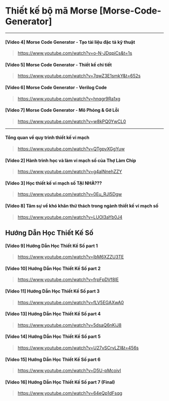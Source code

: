# Thiết kế bộ mã Morse [Morse-Code-Generator]
------------------------------------------------
#### [Video 4] Morse Code Generator - Tạo tài liệu đặc tả kỹ thuật
> https://www.youtube.com/watch?v=o-N-JDqpiCs&t=1s
#### [Video 5] Morse Code Generator - Thiết kế chi tiết
> https://www.youtube.com/watch?v=7qwZ3E1smkY&t=652s
#### [Video 6] Morse Code Generator - Verilog Code
> https://www.youtube.com/watch?v=hnqgr9Ra1xg
#### [Video 7] Morse Code Generator - Mô Phỏng & Gỡ Lỗi
> https://www.youtube.com/watch?v=w8kPQ0YwCL0
------------------------------------------------

#### Tổng quan về quy trình thiết kế vi mạch
> https://www.youtube.com/watch?v=QTgpvXGgYuw
#### [Video 2] Hành trình học và làm vi mạch số của Thợ Làm Chip
> https://www.youtube.com/watch?v=g4alNnehZZY
#### [Video 3] Học thiết kế vi mạch số TẠI NHÀ???
> https://www.youtube.com/watch?v=0Eu_RJl5Dgw

#### [Video 8] Tâm sự về khó khăn thử thách trong ngành thiết kế vi mạch số
> https://www.youtube.com/watch?v=LUOI3aYb0J4

## Hướng Dẫn Học Thiết Kế Số
#### [Video 9] Hướng Dẫn Học Thiết Kế Số part 1
> https://www.youtube.com/watch?v=lbM6XZZU3TE
#### [Video 10] Hướng Dẫn Học Thiết Kế Số part 2
> https://www.youtube.com/watch?v=frpFpDVf8lE
#### [Video 11] Hướng Dẫn Học Thiết Kế Số part 3
> https://www.youtube.com/watch?v=fLV5EGAXwA0
#### [Video 13] Hướng Dẫn Học Thiết Kế Số part 4
> https://www.youtube.com/watch?v=5dsaQ6nKiJ8
#### [Video 14] Hướng Dẫn Học Thiết Kế Số part 5
> https://www.youtube.com/watch?v=U27vSCrvLZI&t=456s
#### [Video 15] Hướng Dẫn Học Thiết Kế Số part 6
> https://www.youtube.com/watch?v=D5U-pMcoivI
#### [Video 16] Hướng Dẫn Học Thiết Kế Số part 7 (Final)
> https://www.youtube.com/watch?v=64eQp1dFsqg

